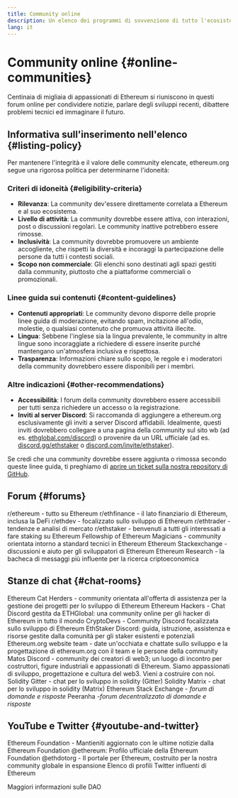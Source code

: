 ```yaml
---
title: Community online
description: Un elenco dei programmi di sovvenzione di tutto l'ecosistema Ethereum.
lang: it
---
```


# Community online {#online-communities}

Centinaia di migliaia di appassionati di Ethereum si riuniscono in questi forum online per condividere notizie, parlare degli sviluppi recenti, dibattere problemi tecnici ed immaginare il futuro.

## Informativa sull'inserimento nell'elenco {#listing-policy}

Per mantenere l'integrità e il valore delle community elencate, ethereum.org segue una rigorosa politica per determinarne l'idoneità:

### Criteri di idoneità {#eligibility-criteria}

- **Rilevanza**: La community dev'essere direttamente correlata a Ethereum e al suo ecosistema.
- **Livello di attività**: La community dovrebbe essere attiva, con interazioni, post o discussioni regolari. Le community inattive potrebbero essere rimosse.
- **Inclusività**: La community dovrebbe promuovere un ambiente accogliente, che rispetti la diversità e incoraggi la partecipazione delle persone da tutti i contesti sociali.
- **Scopo non commerciale**: Gli elenchi sono destinati agli spazi gestiti dalla community, piuttosto che a piattaforme commerciali o promozionali.

### Linee guida sui contenuti {#content-guidelines}

- **Contenuti appropriati**: Le community devono disporre delle proprie linee guida di moderazione, evitando spam, incitazione all'odio, molestie, o qualsiasi contenuto che promuova attività illecite.
- **Lingua**: Sebbene l'inglese sia la lingua prevalente, le community in altre lingue sono incoraggiate a richiedere di essere inserite purché mantengano un'atmosfera inclusiva e rispettosa.
- **Trasparenza**: Informazioni chiare sullo scopo, le regole e i moderatori della community dovrebbero essere disponibili per i membri.

### Altre indicazioni {#other-recommendations}

- **Accessibilità**: I forum della community dovrebbero essere accessibili per tutti senza richiedere un accesso o la registrazione.
- **Inviti al server Discord**: Si raccomanda di aggiungere a ethereum.org esclusivamente gli inviti a server Discord affidabili. Idealmente, questi inviti dovrebbero collegare a una pagina della community sul sito wb (ad es. [ethglobal.com/discord](https://ethglobal.com/discord)) o provenire da un URL ufficiale (ad es. [discord.gg/ethstaker](https://discord.gg/ethstaker) o [discord.com/invite/ethstaker](https://discord.com/invite/ethstaker)).

Se credi che una community dovrebbe essere aggiunta o rimossa secondo queste linee guida, ti preghiamo di [aprire un ticket sulla nostra repository di GitHub](https://github.com/ethereum/ethereum-org-website/issues).


## Forum {#forums}

<SocialListItem socialIcon="reddit"><Link href="https://www.reddit.com/r/ethereum">r/ethereum</Link> - tutto su Ethereum</SocialListItem>
<SocialListItem socialIcon="reddit"><Link href="https://www.reddit.com/r/ethfinance/">r/ethfinance</Link> - il lato finanziario di Ethereum, inclusa la DeFi</SocialListItem>
<SocialListItem socialIcon="reddit"><Link href="https://www.reddit.com/r/ethdev/">r/ethdev</Link> - focalizzato sullo sviluppo di Ethereum</SocialListItem>
<SocialListItem socialIcon="reddit"><Link href="https://www.reddit.com/r/ethtrader/">r/ethtrader</Link> - tendenze e analisi di mercato</SocialListItem>
<SocialListItem socialIcon="reddit"><Link href="https://www.reddit.com/r/ethstaker/">r/ethstaker</Link> - benvenuti a tutti gli interessati a fare staking su Ethereum</SocialListItem>
<SocialListItem socialIcon="webpage"><Link href="https://ethereum-magicians.org">Fellowship of Ethereum Magicians</Link> - community orientata intorno a standard tecnici in Ethereum</SocialListItem>
<SocialListItem socialIcon="stackExchange"><Link href="https://ethereum.stackexchange.com">Ethereum Stackexchange</Link> - discussioni e aiuto per gli sviluppatori di Ethereum</SocialListItem>
<SocialListItem socialIcon="webpage"><Link href="https://ethresear.ch">Ethereum Research</Link> - la bacheca di messaggi più influente per la ricerca criptoeconomica</SocialListItem>

## Stanze di chat {#chat-rooms}

<SocialListItem socialIcon="discord"><Link href="https://discord.com/invite/Nz6rtfJ8Cu">Ethereum Cat Herders</Link> - community orientata all'offerta di assistenza per la gestione dei progetti per lo sviluppo di Ethereum</SocialListItem>
<SocialListItem socialIcon="discord"><Link href="https://ethglobal.com/discord">Ethereum Hackers</Link> - Chat Discord gestita da ETHGlobal: una community online per gli hacker di Ethereum in tutto il mondo</SocialListItem>
<SocialListItem socialIcon="discord"><Link href="https://discord.gg/5W5tVb3">CryptoDevs</Link> - Community Discord focalizzata sullo sviluppo di Ethereum</SocialListItem>
<SocialListItem socialIcon="discord"><Link href="https://discord.gg/ethstaker">EthStaker Discord</Link>: guida, istruzione, assistenza e risorse gestite dalla comunità per gli staker esistenti e potenziali</SocialListItem>
<SocialListItem socialIcon="discord"><Link href="https://discord.gg/ethereum-org">Ethereum.org website team</Link> - date un'occhiata e chattate sullo sviluppo e la progettazione di ethereum.org con il team e le persone della community</SocialListItem>
<SocialListItem socialIcon="discord"><Link href="https://discord.matos.club/">Matos Discord</Link> - community dei creatori di web3; un luogo di incontro per costruttori, figure industriali e appassionati di Ethereum. Siamo appassionati di sviluppo, progettazione e cultura del web3. Vieni a costruire con noi.</SocialListItem>
<SocialListItem socialIcon="webpage"><Link href="https://gitter.im/ethereum/solidity">Solidity Gitter</Link> - chat per lo sviluppo in solidity (Gitter)</SocialListItem>
<SocialListItem socialIcon="webpage"><Link href="https://matrix.to/#/#ethereum_solidity:gitter.im">Solidity Matrix</Link> - chat per lo sviluppo in solidity (Matrix)</SocialListItem>
<SocialListItem socialIcon="webpage"><Link href="https://ethereum.stackexchange.com/">Ethereum Stack Exchange</Link> - *forum di domande e risposte*</SocialListItem>
<SocialListItem socialIcon="webpage"><Link href="https://peeranha.io/">Peeranha</Link> *-forum decentralizzato di domande e risposte*</SocialListItem>

## YouTube e Twitter {#youtube-and-twitter}

<SocialListItem socialIcon="youtube"><Link href="https://www.youtube.com/c/EthereumFoundation">Ethereum Foundation</Link> - Mantieniti aggiornato con le ultime notizie dalla Ethereum Foundation</SocialListItem>
<SocialListItem socialIcon="twitter"><Link href="https://twitter.com/ethereum">@ethereum</Link>: Profilo ufficiale della Ethereum Foundation</SocialListItem>
<SocialListItem socialIcon="twitter"><Link href="https://twitter.com/ethdotorg">@ethdotorg</Link> - Il portale per Ethereum, costruito per la nostra community globale in espansione</SocialListItem>
<SocialListItem socialIcon="webpage"><Link href="https://hive.one/c/ethereum?page=1">Elenco di profili Twitter influenti di Ethereum</Link></SocialListItem>

<Divider />

<Callout emoji=":classical_building:" titleKey="page-community:page-community-daos-callout-title" descriptionKey="page-community:page-community-daos-callout-description">
  <div>
    <ButtonLink href="/community/get-involved/#decentralized-autonomous-organizations-daos">
      Maggiori informazioni sulle DAO
    </ButtonLink>
  </div>
</Callout>
